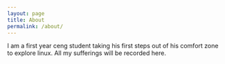 ```yaml
---
layout: page
title: About
permalink: /about/
---
```


I am a first year ceng student taking his first steps out of his comfort zone to explore linux. All my sufferings will be recorded here.
